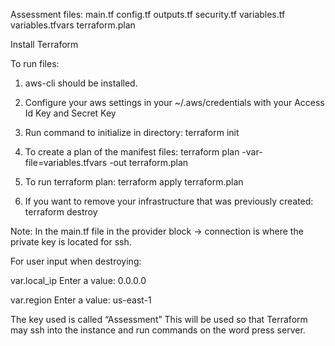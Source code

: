 
Assessment files: 
main.tf
config.tf
outputs.tf
security.tf
variables.tf
variables.tfvars
terraform.plan


Install Terraform

To run files:

1. aws-cli should be installed.  

2. Configure your aws settings in your ~/.aws/credentials with your Access Id Key and Secret Key 

3. Run command to initialize in directory: 
terraform init 

4. To create a plan of the manifest files:
terraform plan -var-file=variables.tfvars -out terraform.plan

5. To run terraform plan:
terraform apply terraform.plan

6. If you want to remove your infrastructure that was previously created:
terraform destroy

Note: In the main.tf file in the provider block -> connection is where the private key is located for ssh. 

For user input when destroying:

var.local_ip
Enter a value: 
0.0.0.0

var.region
Enter a value: 
us-east-1

The key used is called “Assessment”
This will be used so that Terraform may ssh into the instance and run commands on the word press server.
